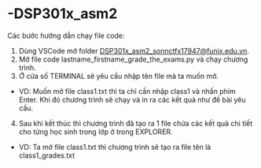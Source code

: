 # -DSP301x_asm2
Các bước hướng dẫn chạy file code:

1. Dùng VSCode mở folder DSP301x_asm2_sonnctfx17947@funix.edu.vn.
2. Mở file code lastname_firstname_grade_the_exams.py và chạy chương trình.
3. Ở cửa số TERMINAL sẽ yêu cầu nhập tên file mà ta muốn mở.
- VD: Muốn mở file class1.txt thì ta chỉ cần nhập class1 và nhấn phím Enter. Khi đó chương trình sẽ chạy và in ra các kết quả như đề bài yêu cầu.
4. Sau khi kết thúc thì chương trình đã tạo ra 1 file chứa các kết quả chi tiết cho từng học sinh trong lớp ở trong EXPLORER.
- VD: Ta mở file class1.txt thì chương trình sẽ tạo ra file tên là class1_grades.txt
